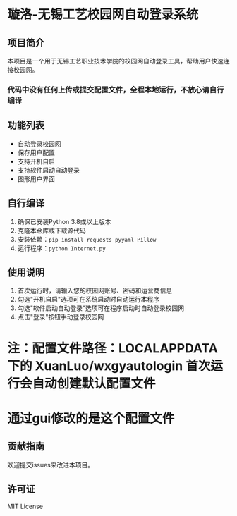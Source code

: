 # 璇洛-无锡工艺校园网自动登录系统

## 项目简介
本项目是一个用于无锡工艺职业技术学院的校园网自动登录工具，帮助用户快速连接校园网。
### 代码中没有任何上传或提交配置文件，全程本地运行，不放心请自行编译

## 功能列表
- 自动登录校园网
- 保存用户配置
- 支持开机自启
- 支持软件启动自动登录
- 图形用户界面

## 自行编译
1. 确保已安装Python 3.8或以上版本
2. 克隆本仓库或下载源代码
3. 安装依赖：`pip install requests pyyaml Pillow`
4. 运行程序：`python Internet.py`

## 使用说明
1. 首次运行时，请输入您的校园网账号、密码和运营商信息
2. 勾选"开机自启"选项可在系统启动时自动运行本程序
3. 勾选"软件启动自动登录"选项可在程序启动时自动登录校园网
4. 点击"登录"按钮手动登录校园网
# 注：配置文件路径：LOCALAPPDATA 下的 XuanLuo/wxgyautologin 首次运行会自动创建默认配置文件
# 通过gui修改的是这个配置文件

## 贡献指南
欢迎提交issues来改进本项目。

## 许可证
MIT License
